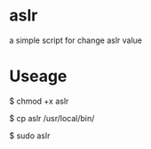 # aslr

a simple script for change aslr value

# Useage

$ chmod +x aslr

$ cp aslr /usr/local/bin/ 

$ sudo aslr

